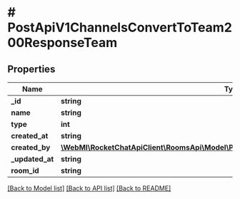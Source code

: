 # # PostApiV1ChannelsConvertToTeam200ResponseTeam

## Properties

Name | Type | Description | Notes
------------ | ------------- | ------------- | -------------
**_id** | **string** |  | [optional]
**name** | **string** |  | [optional]
**type** | **int** |  | [optional]
**created_at** | **string** |  | [optional]
**created_by** | [**\WebMI\RocketChatApiClient\RoomsApi\Model\PostApiV1ChannelsAddAll200ResponseChannelU**](PostApiV1ChannelsAddAll200ResponseChannelU.md) |  | [optional]
**_updated_at** | **string** |  | [optional]
**room_id** | **string** |  | [optional]

[[Back to Model list]](../../README.md#models) [[Back to API list]](../../README.md#endpoints) [[Back to README]](../../README.md)
